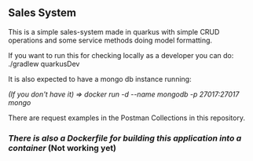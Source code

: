 ## Sales System

This is a simple sales-system made in quarkus with simple CRUD operations and some service methods doing model formatting.

If you want to run this for checking locally as a developer you can do: ./gradlew quarkusDev

It is also expected to have a mongo db instance running:

_(If you don't have it) => docker run -d --name mongodb -p 27017:27017 mongo_

There are request examples in the Postman Collections in this repository.
### _There is also a Dockerfile for building this application into a container_ (Not working yet)